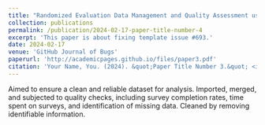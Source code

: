```yaml
---
title: "Randomized Evaluation Data Management and Quality Assessment using STATA"
collection: publications
permalink: /publication/2024-02-17-paper-title-number-4
excerpt: 'This paper is about fixing template issue #693.'
date: 2024-02-17
venue: 'GitHub Journal of Bugs'
paperurl: 'http://academicpages.github.io/files/paper3.pdf'
citation: 'Your Name, You. (2024). &quot;Paper Title Number 3.&quot; <i>GitHub Journal of Bugs</i>. 1(3).'
---
```


Aimed to ensure a clean and reliable dataset for analysis. Imported, merged, and subjected to quality checks,
including survey completion rates, time spent on surveys, and identification of missing data. Cleaned by removing
identifiable information.

